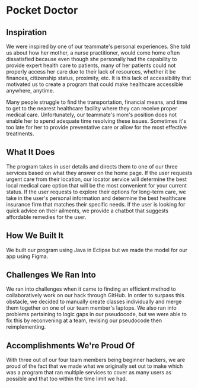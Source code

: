 # Pocket Doctor
## Inspiration
We were inspired by one of our teammate's personal experiences. She told us about how her mother, a nurse practitioner, would come home often dissatisfied because even though she personally had the capability to provide expert health care to patients, many of her patients could not properly access her care due to their lack of resources, whether it be finances, citizenship status, proximity, etc. It is this lack of accessibility that motivated us to create a program that could make healthcare accessible anywhere, anytime.

Many people struggle to find the transportation, financial means, and time to get to the nearest healthcare facility where they can receive proper medical care. Unfortunately, our teammate's mom's position does not enable her to spend adequate time resolving these issues. Sometimes it's too late for her to provide preventative care or allow for the most effective treatments.
## What It Does
The program takes in user details and directs them to one of our three services based on what they answer on the home page. If the user requests urgent care from their location, our locator service will determine the best local medical care option that will be the most convenient for your current status. If the user requests to explore their options for long-term care, we take in the user's personal information and determine the best healthcare insurance firm that matches their specific needs. If the user is looking for quick advice on their ailments, we provide a chatbot that suggests affordable remedies for the user.
## How We Built It
We built our program using Java in Eclipse but we made the model for our app using Figma.
## Challenges We Ran Into
We ran into challenges when it came to finding an efficient method to collaboratively work on our hack through GitHub. In order to surpass this obstacle, we decided to manually create classes individually and merge them together on one of our team member's laptops. We also ran into problems pertaining to logic gaps in our pseudocode, but we were able to fix this by reconvening at a team, revising our pseudocode then reimplementing.
## Accomplishments We're Proud Of
With three out of our four team members being beginner hackers, we are proud of the fact that we made what we originally set out to make which was a program that ran multiple services to cover as many users as possible and that too within the time limit we had.



